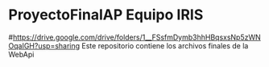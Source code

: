 # ProyectoFinalAP Equipo IRIS
#https://drive.google.com/drive/folders/1__FSsfmDymb3hhHBqsxsNp5zWNOqaIGH?usp=sharing
Este repositorio contiene los archivos finales de la WebApi
